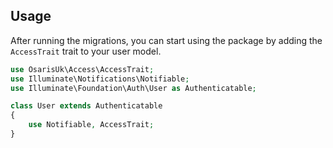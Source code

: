 ## Usage

After running the migrations, you can start using the package by adding the `AccessTrait` trait to your user model.

```php
use OsarisUk\Access\AccessTrait;
use Illuminate\Notifications\Notifiable;
use Illuminate\Foundation\Auth\User as Authenticatable;

class User extends Authenticatable
{
    use Notifiable, AccessTrait;
}
```